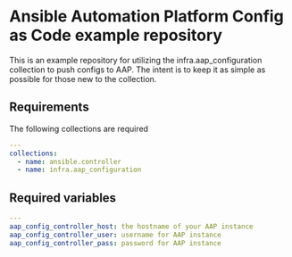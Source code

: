 # Ansible Automation Platform Config as Code example repository

This is an example repository for utilizing the infra.aap_configuration collection to push configs to AAP. The intent is to keep it as simple as possible for those new to the collection.

## Requirements

The following collections are required

```yaml
---
collections:
  - name: ansible.controller
  - name: infra.aap_configuration
```

## Required variables

```yaml
---
aap_config_controller_host: the hostname of your AAP instance
aap_config_controller_user: username for AAP instance
aap_config_controller_pass: password for AAP instance
```
